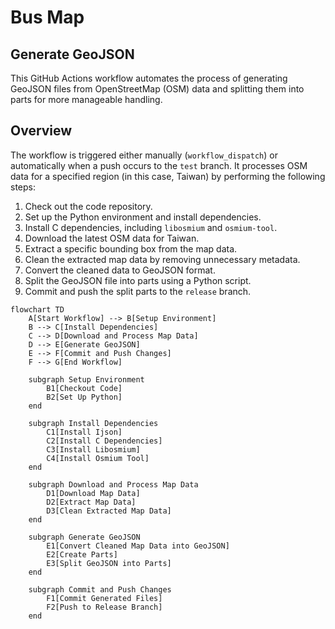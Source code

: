 # Bus Map

## Generate GeoJSON

This GitHub Actions workflow automates the process of generating GeoJSON files from OpenStreetMap (OSM) data and splitting them into parts for more manageable handling.

## Overview

The workflow is triggered either manually (`workflow_dispatch`) or automatically when a push occurs to the `test` branch. It processes OSM data for a specified region (in this case, Taiwan) by performing the following steps:

1. Check out the code repository.
2. Set up the Python environment and install dependencies.
3. Install C dependencies, including `libosmium` and `osmium-tool`.
4. Download the latest OSM data for Taiwan.
5. Extract a specific bounding box from the map data.
6. Clean the extracted map data by removing unnecessary metadata.
7. Convert the cleaned data to GeoJSON format.
8. Split the GeoJSON file into parts using a Python script.
9. Commit and push the split parts to the `release` branch.

```mermaid
flowchart TD
    A[Start Workflow] --> B[Setup Environment]
    B --> C[Install Dependencies]
    C --> D[Download and Process Map Data]
    D --> E[Generate GeoJSON]
    E --> F[Commit and Push Changes]
    F --> G[End Workflow]

    subgraph Setup Environment
        B1[Checkout Code]
        B2[Set Up Python]
    end

    subgraph Install Dependencies
        C1[Install Ijson]
        C2[Install C Dependencies]
        C3[Install Libosmium]
        C4[Install Osmium Tool]
    end

    subgraph Download and Process Map Data
        D1[Download Map Data]
        D2[Extract Map Data]
        D3[Clean Extracted Map Data]
    end

    subgraph Generate GeoJSON
        E1[Convert Cleaned Map Data into GeoJSON]
        E2[Create Parts]
        E3[Split GeoJSON into Parts]
    end

    subgraph Commit and Push Changes
        F1[Commit Generated Files]
        F2[Push to Release Branch]
    end
```
